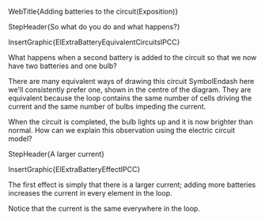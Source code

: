 WebTitle{Adding batteries to the circuit(Exposition)}

StepHeader{So what do you do and what happens?}

InsertGraphic{ElExtraBatteryEquivalentCircuitsIPCC}

What happens when a second battery is added to the circuit so that we now have two batteries and one bulb?

There are many equivalent ways of drawing this circuit SymbolEndash here we'll consistently prefer one, shown in the centre of the diagram. They are equivalent because the loop contains the same number of cells driving the current and the same number of bulbs impeding the current.

When the circuit is completed, the bulb lights up and it is now brighter than normal. How can we explain this observation using the electric circuit model?

StepHeader{A larger current}

InsertGraphic{ElExtraBatteryEffectIPCC}

The first effect is simply that there is a larger current; adding more batteries increases the current in every element in the loop.

Notice that the current is the same everywhere in the loop.

